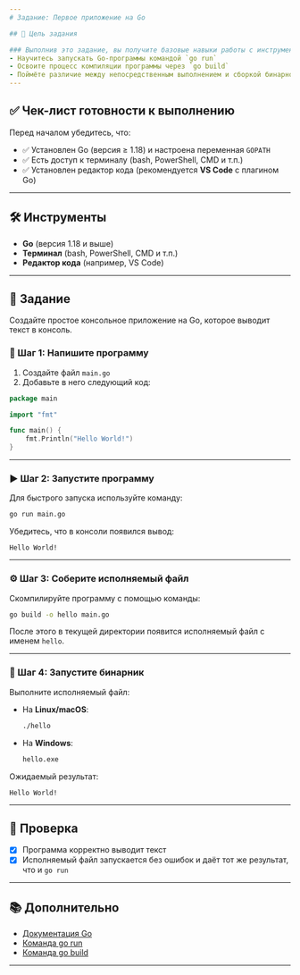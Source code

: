 ```yaml
---
# Задание: Первое приложение на Go

## 📌 Цель задания

### Выполнив это задание, вы получите базовые навыки работы с инструментами командной строки Go:
- Научитесь запускать Go‑программы командой `go run`
- Освоите процесс компиляции программы через `go build`
- Поймёте различие между непосредственным выполнением и сборкой бинарного файла
---
```


## ✅ Чек-лист готовности к выполнению

Перед началом убедитесь, что:

- ✅ Установлен Go (версия ≥ 1.18) и настроена переменная `GOPATH`
- ✅ Есть доступ к терминалу (bash, PowerShell, CMD и т.п.)
- ✅ Установлен редактор кода (рекомендуется **VS Code** с плагином Go)

---

## 🛠 Инструменты

- **Go** (версия 1.18 и выше)
- **Терминал** (bash, PowerShell, CMD и т.п.)
- **Редактор кода** (например, VS Code)

---

## 📂 Задание

Создайте простое консольное приложение на Go, которое выводит текст в консоль.

### 📄 Шаг 1: Напишите программу

1. Создайте файл `main.go`
2. Добавьте в него следующий код:

```go
package main

import "fmt"

func main() {
    fmt.Println("Hello World!")
}
```

---

### ▶️ Шаг 2: Запустите программу

Для быстрого запуска используйте команду:

```bash
go run main.go
```

Убедитесь, что в консоли появился вывод:

```
Hello World!
```

---

### ⚙️ Шаг 3: Соберите исполняемый файл

Скомпилируйте программу с помощью команды:

```bash
go build -o hello main.go
```

После этого в текущей директории появится исполняемый файл с именем `hello`.

---

### 🚀 Шаг 4: Запустите бинарник

Выполните исполняемый файл:

- На **Linux/macOS**:

  ```bash
  ./hello
  ```

- На **Windows**:

  ```cmd
  hello.exe
  ```

Ожидаемый результат:

```
Hello World!
```

---

## 🧪 Проверка

- [x] Программа корректно выводит текст
- [x] Исполняемый файл запускается без ошибок и даёт тот же результат, что и `go run`

---

## 📚 Дополнительно

- [Документация Go](https://golang.org/doc/)
- [Команда go run](https://pkg.go.dev/cmd/go#hdr-Compile_and_run_Go_program)
- [Команда go build](https://pkg.go.dev/cmd/go#hdr-Compile_packages_and_dependencies)

---

